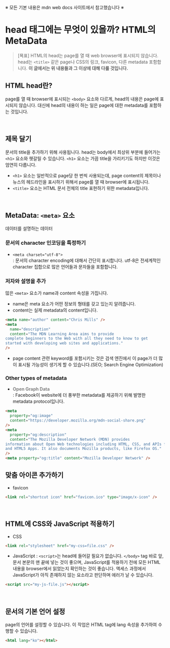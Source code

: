 ※ 모든 기본 내용은 mdn web docs 사이트에서 참고했습니다 ※

# head 태그에는 무엇이 있을까? HTML의 MetaData

> [묙표] HTML의 head는 page를 열 때 web browser에 표시되지 않습니다. head는 `<title>` 같은 page나 CSS의 링크, favicon, 다른 metadata 포함합니다. <b>이 글에서는 위 내용들과 그 이상에 대해 다룰 것입니다.</b>

## HTML head란?

page를 열 때 browser에 표시되는 `<body>` 요소와 다르게, head의 내용은 page에 표시되지 않습니다. 대신에 head의 내용이 하는 일은 page에 대한 metadata를 포함하는 것입니다.

<br/>

## 제목 달기

문서의 title을 추가하기 위해 사용됩니다. head는 body에서 최상위 부분에 들어가는 `<h1>` 요소와 헷갈릴 수 있습니다. `<h1>` 요소는 가끔 title을 가리키기도 하지만 이것은 엄연히 다릅니다.

- `<h1>` 요소는 일반적으로 page당 한 번씩 사용되는데, page content의 제목이나 뉴스의 헤드라인을 표시하기 위해서 page를 열 때 browser에 표시됩니다.
- `<title>` 요소는 HTML 문서 전체의 title 표현하기 위한 metadata입니다.

<br/>

## MetaData: `<meta>` 요소

데이터를 설명하는 데이터

### 문서의 character 인코딩을 특정하기

- `<meta charset="utf-8">`<br/>: 문서의 character encoding에 대해서 간단히 표시합니다. utf-8은 전세계적인 character 집합으로 많은 언어들과 문자들을 포함합니다.

### 저자와 설명을 추가

많은 `<meta>` 요소가 name과 content 속성을 가집니다.

- name은 meta 요소가 어떤 정보의 형태를 갖고 있는지 알려줍니다.
- content는 실제 metadata의 content입니다.

```html
<meta name="author" content="Chris Mills" />
<meta
  name="description"
  content="The MDN Learning Area aims to provide
complete beginners to the Web with all they need to know to get
started with developing web sites and applications."
/>
```

- page content 관련 keyword를 포함시키는 것은 검색 엔진에서 이 page가 더 많이 표시될 가능성이 생기게 할 수 있습니다.(SEO; Search Engine Optimization)

### Other types of metadata

- <b style="color: grey;">Open Graph Data</b><br/>: Facebook이 website에 더 풍부한 metadata를 제공하기 위해 발명한 metadata protocol입니다.

```html
<meta
  property="og:image"
  content="https://developer.mozilla.org/mdn-social-share.png"
/>
<meta
  property="og:description"
  content="The Mozilla Developer Network (MDN) provides
information about Open Web technologies including HTML, CSS, and APIs for both Web sites
and HTML5 Apps. It also documents Mozilla products, like Firefox OS."
/>
<meta property="og:title" content="Mozilla Developer Network" />
```

## 맞춤 아이콘 추가하기

- favicon

```html
<link rel="shortcut icon" href="favicon.ico" type="image/x-icon" />
```

<br/>

## HTML에 CSS와 JavaScript 적용하기

- CSS

```html
<link rel="stylesheet" href="my-css=file.css" />
```

- JavaScript
  : `<script>`는 head에 들어갈 필요가 없습니다. `</body>` tag 바로 앞, 문서 본문의 맨 끝에 넣는 것이 좋으며, JavaScript를 적용하기 전에 모든 HTML 내용을 browser에서 읽었는지 확인하는 것이 좋습니다. 액세스 과정에서 JavaScript가 아직 존재하지 않는 요소라고 판단하며 에러가 날 수 있습니다.

```html
<script src="my-js-file.js"></script>
```

<br/>

## 문서의 기본 언어 설정

page의 언어를 설정할 수 있습니다. 이 작업은 HTML tag에 lang 속성을 추가하여 수행할 수 있습니다.

```html
<html lang="ko"></html>
```
